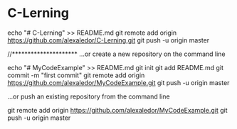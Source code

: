 # C-Lerning

echo "# C-Lerning" >> README.md
git remote add origin https://github.com/alexaledor/C-Lerning.git
git push -u origin master

//*********************
…or create a new repository on the command line

echo "# MyCodeExample" >> README.md
git init
git add README.md
git commit -m "first commit"
git remote add origin https://github.com/alexaledor/MyCodeExample.git
git push -u origin master
                

…or push an existing repository from the command line

git remote add origin https://github.com/alexaledor/MyCodeExample.git
git push -u origin master


